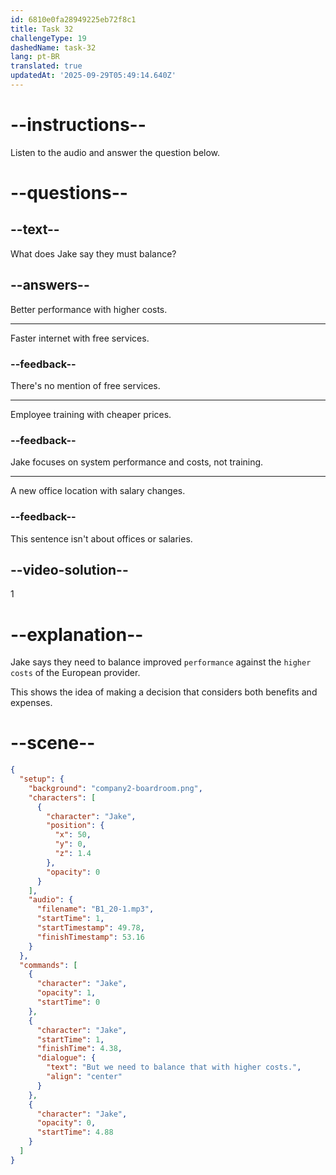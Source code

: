 ```yaml
---
id: 6810e0fa28949225eb72f8c1
title: Task 32
challengeType: 19
dashedName: task-32
lang: pt-BR
translated: true
updatedAt: '2025-09-29T05:49:14.640Z'
---
```


<!-- (Audio) Jake: But we need to balance that with higher costs. -->

# --instructions--

Listen to the audio and answer the question below.

# --questions--

## --text--

What does Jake say they must balance?

## --answers--

Better performance with higher costs.

---

Faster internet with free services.

### --feedback--

There's no mention of free services.

---

Employee training with cheaper prices.

### --feedback--

Jake focuses on system performance and costs, not training.

---

A new office location with salary changes.

### --feedback--

This sentence isn't about offices or salaries.

## --video-solution--

1

# --explanation--

Jake says they need to balance improved `performance` against the `higher costs` of the European provider.

This shows the idea of making a decision that considers both benefits and expenses.

# --scene--

```json
{
  "setup": {
    "background": "company2-boardroom.png",
    "characters": [
      {
        "character": "Jake",
        "position": {
          "x": 50,
          "y": 0,
          "z": 1.4
        },
        "opacity": 0
      }
    ],
    "audio": {
      "filename": "B1_20-1.mp3",
      "startTime": 1,
      "startTimestamp": 49.78,
      "finishTimestamp": 53.16
    }
  },
  "commands": [
    {
      "character": "Jake",
      "opacity": 1,
      "startTime": 0
    },
    {
      "character": "Jake",
      "startTime": 1,
      "finishTime": 4.38,
      "dialogue": {
        "text": "But we need to balance that with higher costs.",
        "align": "center"
      }
    },
    {
      "character": "Jake",
      "opacity": 0,
      "startTime": 4.88
    }
  ]
}
```
